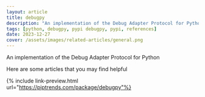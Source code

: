 ```yaml
---
layout: article
title: debugpy
description: "An implementation of the Debug Adapter Protocol for Python"
tags: [python, debugpy, pypi debugpy, pypi, references]
date: 2023-12-27
cover: /assets/images/related-articles/general.png
---
```


An implementation of the Debug Adapter Protocol for Python

Here are some articles that you may find helpful

{% include link-preview.html url="https://piptrends.com/package/debugpy"%}